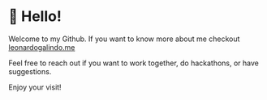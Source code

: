 # 👋 Hello!
Welcome to my Github. If you want to know more about me checkout [leonardogalindo.me](http://leonardogalindo.me/)

Feel free to reach out if you want to work together, do hackathons, or have suggestions.

Enjoy your visit!
